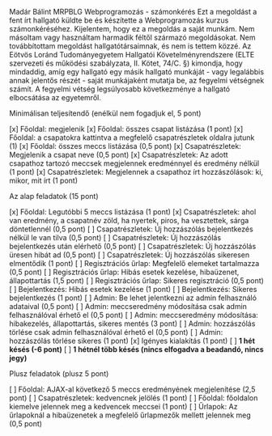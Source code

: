 Madár Bálint
MRPBLG
Webprogramozás - számonkérés
Ezt a megoldást a fent írt hallgató küldte be és készítette a Webprogramozás kurzus számonkéréséhez.
Kijelentem, hogy ez a megoldás a saját munkám. Nem másoltam vagy használtam harmadik féltől
származó megoldásokat. Nem továbbítottam megoldást hallgatótársaimnak, és nem is tettem közzé.
Az Eötvös Loránd Tudományegyetem Hallgatói Követelményrendszere
(ELTE szervezeti és működési szabályzata, II. Kötet, 74/C. §) kimondja, hogy mindaddig,
amíg egy hallgató egy másik hallgató munkáját - vagy legalábbis annak jelentős részét -
saját munkájaként mutatja be, az fegyelmi vétségnek számít.
A fegyelmi vétség legsúlyosabb következménye a hallgató elbocsátása az egyetemről.


Minimálisan teljesítendő (enélkül nem fogadjuk el, 5 pont)

[x] Főoldal: megjelenik
[x] Főoldal: összes csapat listázása (1 pont)
[x] Főoldal: a csapatokra kattintva a megfelelő csapatrészletek oldalra jutunk (1)
[x] Főoldal: összes meccs listázása (0,5 pont)
[x] Csapatrészletek: Megjelenik a csapat neve (0,5 pont)
[x] Csapatrészletek: Az adott csapathoz tartozó meccsek megjelennek eredménnyel és eredmény nélkül (1 pont)
[x] Csapatrészletek: Megjelennek a csapathoz írt hozzászólások: ki, mikor, mit írt (1 pont)

Az alap feladatok (15 pont)

[x] Főoldal: Legutóbbi 5 meccs listázása (1 pont)
[x] Csapatrészletek: ahol van eredmény, a csapatnév zöld, ha nyertek, piros, ha vesztettek, sárga döntetlennél (0,5 pont)
[ ] Csapatrészletek: Új hozzászólás bejelentkezés nélkül le van tilva (0,5 pont)
[ ] Csapatrészletek: Új hozzászólás bejelentkezés után elérhető (0,5 pont)
[ ] Csapatrészletek: Új hozzászólás üresen hibát ad (0,5 pont)
[ ] Csapatrészletek: Új hozzászólás sikeresen elmentődik (1 pont)
[ ] Regisztrációs űrlap: Megfelelő elemeket tartalmazza (0,5 pont)
[ ] Regisztrációs űrlap: Hibás esetek kezelése, hibaüzenet, állapottartás (1,5 pont)
[ ] Regisztrációs űrlap: Sikeres regisztráció (0,5 pont)
[ ] Bejelentkezés: Hibás esetek kezelése (1 pont)
[ ] Bejelentkezés: Sikeres bejelentkezés (1 pont)
[ ] Admin: Be lehet jelentkezni az admin felhasználó adataival (0,5 pont)
[ ] Admin: meccseredmény módosítása csak admin felhasználóval érhető el (0,5 pont)
[ ] Admin: meccseredmény módosítása: hibakezelés, állapottartás, sikeres mentés (3 pont)
[ ] Admin: hozzászólás törlése csak admin felhasználóval érhető el (0,5 pont)
[ ] Admin: hozzászólás törlése sikeres (1 pont)
[x] Igényes kialakítás (1 pont)
[ ] **1 hét késés (-6 pont)**
[ ] **1 hétnél több késés (nincs elfogadva a beadandó, nincs jegy)**

Plusz feladatok (plusz 5 pont)

[ ] Főoldal: AJAX-al következő 5 meccs eredményének megjelenítése (2,5 pont)
[ ] Csapatrészletek: kedvencnek jelölés (1 pont)
[ ] Főoldal: főoldalon kiemelve jelennek meg a kedvencek meccsei (1 pont)
[ ] Űrlapok: Az űrlapoknál a hibaüzenetek a megfelelő űrlapmezők mellett jelennek meg (0,5 pont)